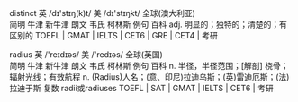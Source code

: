 distinct 
英 /dɪ'stɪŋ(k)t/  美 /dɪ'stɪŋkt/  全球(澳大利亚)  
简明 牛津 新牛津  朗文 韦氏  柯林斯 例句  百科
adj. 明显的；独特的；清楚的；有区别的
TOEFL | GMAT | IELTS | CET6 | GRE | CET4 | 考研



radius 
英 /'reɪdɪəs/  美 /'redɪəs/  全球(英国)  
简明 牛津 新牛津  朗文 韦氏  柯林斯 例句  百科
n. 半径，半径范围；[解剖] 桡骨；辐射光线；有效航程
n. (Radius)人名；(意、印尼)拉迪乌斯；(英)雷迪厄斯；(法)拉迪于斯
复数 radii或radiuses
TOEFL | SAT | GMAT | IELTS | CET6 | 考研